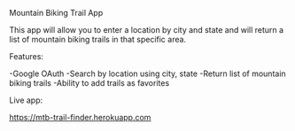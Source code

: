 Mountain Biking Trail App

This app will allow you to enter a location by city and state and will return a list of mountain biking trails in that specific area.


Features:

-Google OAuth
-Search by location using city, state
-Return list of mountain biking trails
-Ability to add trails as favorites

Live app:

https://mtb-trail-finder.herokuapp.com